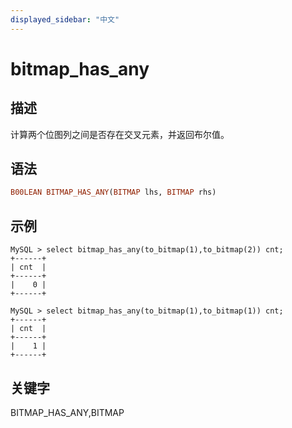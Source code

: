 ```yaml
---
displayed_sidebar: "中文"
---
```


# bitmap_has_any

## 描述

计算两个位图列之间是否存在交叉元素，并返回布尔值。

## 语法

```Haskell
B00LEAN BITMAP_HAS_ANY(BITMAP lhs, BITMAP rhs)
```

## 示例

```Plain Text
MySQL > select bitmap_has_any(to_bitmap(1),to_bitmap(2)) cnt;
+------+
| cnt  |
+------+
|    0 |
+------+

MySQL > select bitmap_has_any(to_bitmap(1),to_bitmap(1)) cnt;
+------+
| cnt  |
+------+
|    1 |
+------+
```

## 关键字

BITMAP_HAS_ANY,BITMAP
